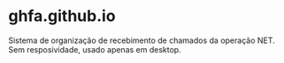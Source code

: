# ghfa.github.io
Sistema de organização de recebimento de chamados da operação NET.
Sem resposividade, usado apenas em desktop.
